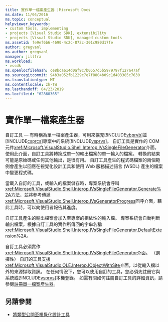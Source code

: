 ```yaml
---
title: 實作單一檔案產生器 |Microsoft Docs
ms.date: 11/04/2016
ms.topic: conceptual
helpviewer_keywords:
- custom tools, implementing
- projects [Visual Studio SDK], extensibility
- projects [Visual Studio SDK], managed custom tools
ms.assetid: fe9ef6b6-4690-4c2c-872c-301c980d17fe
author: gregvanl
ms.author: gregvanl
manager: jillfra
ms.workload:
- vssdk
ms.openlocfilehash: ce8bca614d0af9c7b0557d5b5979797f127a47af
ms.sourcegitcommit: 94b3a052fb1229c7e7f8804b09c1d403385c7630
ms.translationtype: MT
ms.contentlocale: zh-TW
ms.lasthandoff: 04/23/2019
ms.locfileid: "62860365"
---
```

# <a name="implementing-single-file-generators"></a>實作單一檔案產生器
自訂工具 — 有時稱為單一檔案產生器，可用來擴充[!INCLUDE[vbprvb](../../code-quality/includes/vbprvb_md.md)]並[!INCLUDE[csprcs](../../data-tools/includes/csprcs_md.md)]專案中的系統[!INCLUDE[vsprvs](../../code-quality/includes/vsprvs_md.md)]。 自訂工具是實作的 COM 元件<xref:Microsoft.VisualStudio.Shell.Interop.IVsSingleFileGenerator>介面。 使用此介面，自訂工具將轉換成單一的輸出檔案的單一輸入的檔案。 轉換的結果可能是原始碼或任何其他輸出，是很有用。 自訂工具產生的程式碼檔案的兩個範例會產生以回應在視覺化設計工具和使用 Web 服務描述語言 (WSDL) 產生的檔案中變更程式碼。

 當載入自訂的工具，或輸入的檔案儲存時，專案系統會呼叫<xref:Microsoft.VisualStudio.Shell.Interop.IVsSingleFileGenerator.Generate%2A>方法，並將參考傳遞<xref:Microsoft.VisualStudio.Shell.Interop.IVsGeneratorProgress>回呼介面，藉此工具時，可以向使用者報告其進度。

 自訂工具產生的輸出檔案會加入至專案的相依性的輸入檔。 專案系統會自動判斷輸出檔案，根據自訂工具的實作所傳回的字串名稱<xref:Microsoft.VisualStudio.Shell.Interop.IVsSingleFileGenerator.DefaultExtension%2A>。

 自訂工具必須實作<xref:Microsoft.VisualStudio.Shell.Interop.IVsSingleFileGenerator>介面。 （選擇性） 自訂的工具支援<xref:Microsoft.VisualStudio.OLE.Interop.IObjectWithSite>介面，以從輸入檔以外的來源擷取資訊。 在任何情況下，您可以使用自訂的工具，您必須先註冊它與系統或[!INCLUDE[vsprvs](../../code-quality/includes/vsprvs_md.md)]本機登錄。 如需有關如何註冊自訂工具的詳細資訊，請參閱[註冊單一檔案產生器](../../extensibility/internals/registering-single-file-generators.md)。

## <a name="see-also"></a>另請參閱
- [將類型公開至視覺化設計工具](../../extensibility/internals/exposing-types-to-visual-designers.md)
